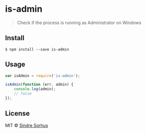 # is-admin

> Check if the process is running as Administrator on Windows


## Install

```
$ npm install --save is-admin
```


## Usage

```js
var isAdmin = require('is-admin');

isAdmin(function (err, admin) {
	console.log(admin);
	// false
});
```


## License

MIT © [Sindre Sorhus](http://sindresorhus.com)
